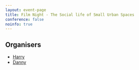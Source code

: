 ```yaml
---
layout: event-page
title: Film Night - The Social life of Small Urban Spaces
conference: false
noinfo: true
---
```


## Organisers

- <a href="http://uxbrighton.org.uk/about/#harry">Harry</a>
- <a href="http://uxbrighton.org.uk/about/#danny">Danny</a>